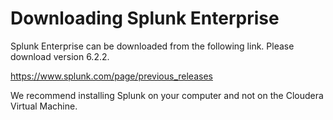 # Downloading Splunk Enterprise

Splunk Enterprise can be downloaded from the following link. Please download version 6.2.2.

https://www.splunk.com/page/previous_releases

We recommend installing Splunk on your computer and not on the Cloudera Virtual Machine.